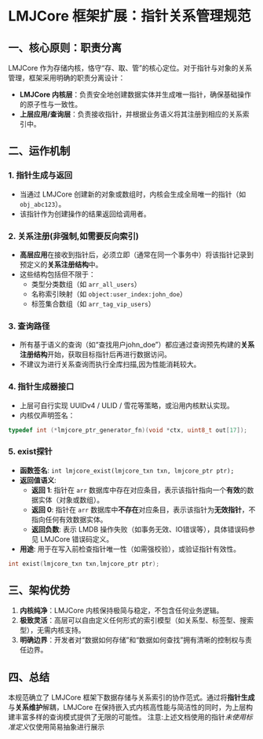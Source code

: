 # LMJCore 框架扩展：指针关系管理规范

## 一、核心原则：职责分离

LMJCore 作为存储内核，恪守“存、取、管”的核心定位。对于指针与对象的关系管理，框架采用明确的职责分离设计：

- **LMJCore 内核层**：负责安全地创建数据实体并生成唯一指针，确保基础操作的原子性与一致性。
- **上层应用/查询层**：负责接收指针，并根据业务语义将其注册到相应的关系索引中。

## 二、运作机制

### 1. 指针生成与返回
- 当通过 LMJCore 创建新的对象或数组时，内核会生成全局唯一的指针（如 `obj_abc123`）。
- 该指针作为创建操作的结果返回给调用者。

### 2. 关系注册(非强制,如需要反向索引)
- **高层应用**在接收到指针后，必须立即（通常在同一个事务中）将该指针记录到预定义的**关系注册结构**中。
- 这些结构包括但不限于：
  - 类型分类数组（如 `arr_all_users`）
  - 名称索引映射（如 `object:user_index:john_doe`）
  - 标签集合数组（如 `arr_tag_vip_users`）

### 3. 查询路径
- 所有基于语义的查询（如“查找用户john_doe”）都应通过查询预先构建的**关系注册结构**开始，获取目标指针后再进行数据访问。
- 不建议为进行关系查询而执行全库扫描,因为性能消耗较大。

### 4. 指针生成器接口
- 上层可自行实现 UUIDv4 / ULID / 雪花等策略，或沿用内核默认实现。
- 内核仅声明签名：
```c
typedef int (*lmjcore_ptr_generator_fn)(void *ctx, uint8_t out[17]);
```

### 5. exist探针
- **函数签名**: `int lmjcore_exist(lmjcore_txn txn, lmjcore_ptr ptr);`
- **返回值语义**:
  - **返回 1**: 指针在 `arr` 数据库中存在对应条目，表示该指针指向一个**有效**的数据实体（对象或数组）。
  - **返回 0**: 指针在 `arr` 数据库中**不存在**对应条目，表示该指针为**无效指针**，不指向任何有效数据实体。
  - **返回负数**: 表示 LMDB 操作失败（如事务无效、IO错误等），具体错误码参见 LMJCore 错误码定义。
- **用途**: 用于在写入前检查指针唯一性（如需强校验），或验证指针有效性。
```c
int exist(lmjcore_txn txn,lmjcore_ptr ptr);
```

## 三、架构优势

1.  **内核纯净**：LMJCore 内核保持极简与稳定，不包含任何业务逻辑。
2.  **极致灵活**：高层可以自由定义任何形式的索引模型（如关系型、标签型、搜索型），无需内核支持。
3.  **明确边界**：开发者对“数据如何存储”和“数据如何查找”拥有清晰的控制权与责任边界。

## 四、总结

本规范确立了 LMJCore 框架下数据存储与关系索引的协作范式。通过将**指针生成**与**关系维护**解耦，LMJCore 在保持嵌入式内核高性能与简洁性的同时，为上层构建丰富多样的查询模式提供了无限的可能性。
注意:上述文档使用的指针*未使用标准定义*仅使用简易抽象进行展示